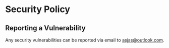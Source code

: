 # Security Policy

## Reporting a Vulnerability

Any security vulnerabilities can be reported via email to asjas@outlook.com.
